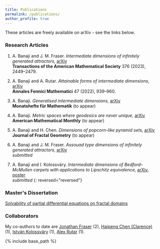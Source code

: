```yaml
---
title: Publications
permalink: /publications/
author_profile: true
---
```


These articles are freely available on arXiv - see the links below. 

### Research Articles

1. A. Banaji and J. M. Fraser. *Intermediate dimensions of infinitely generated attractors,* [arXiv](https://arxiv.org/abs/2104.15133)  
**Transactions of the American Mathematical Society** 376 (2023), 2449–2479. 

2. A. Banaji and A. Rutar. *Attainable forms of intermediate dimensions,* [arXiv](https://arxiv.org/abs/2111.14678)  
**Annales Fennici Mathematici** 47 (2022), 939–960. 

3. A. Banaji. *Generalised intermediate dimensions,* [arXiv](https://arxiv.org/abs/2011.08613)  
**Monatshefte für Mathematik** (to appear)

4. A. Banaji. *Metric spaces where geodesics are never unique,* [arXiv](https://arxiv.org/abs/2209.00598)  
**American Mathematical Monthly** (to appear) 

5. A. Banaji and H. Chen. *Dimensions of popcorn-like pyramid sets,* [arXiv](https://arxiv.org/abs/2212.06961)  
**Journal of Fractal Geometry** (to appear)

6. A. Banaji and J. M. Fraser. *Assouad type dimensions of infinitely generated attractors,* [arXiv](https://arxiv.org/abs/2207.11611)  
*submitted*

7. A. Banaji and I. Kolossváry. *Intermediate dimensions of Bedford–McMullen carpets with applications to Lipschitz equivalence,* [arXiv](https://arxiv.org/abs/2111.05625), [poster](https://amlan-banaji.github.io/files/BristolCarpetsPoster.pdf)  
*submitted*
{: reversed="reversed"}
### Master's Dissertation

[Solvability of partial differential equations on fractal domains](https://amlan-banaji.github.io/files/dissweb1.pdf) 

### Collaborators

My co-authors to date are [Jonathan Fraser](https://jonathan-fraser.github.io/homepage/) (2), [Haipeng Chen (Clarence)](https://sites.google.com/view/hpchen0703/clarence-chens-personal-homepage) (1), [István Kolossváry](https://www.st-andrews.ac.uk/mathematics-statistics/people/itk1/) (1), [Alex Rutar](https://rutar.org/) (1). 

{% include base_path %}

